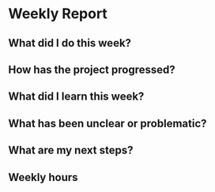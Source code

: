 # Weekly Report 

## What did I do this week?

## How has the project progressed?

## What did I learn this week?

## What has been unclear or problematic?

## What are my next steps?

## Weekly hours